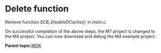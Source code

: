 # Delete function

Remove function *SCB\_DisableDCache\(\);* in *main.c*.

On successful completion of the above steps, the M7 project is changed to the M4 project. You can now download and debug the M4 example project.

**Parent topic:**[MDK](../topics/mdk.md)

